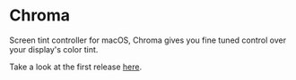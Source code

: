 # Chroma
Screen tint controller for macOS, Chroma gives you fine tuned control over your display's color tint.

Take a look at the first release [here](Releases/1).

